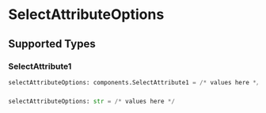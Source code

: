 # SelectAttributeOptions


## Supported Types

### SelectAttribute1

```python
selectAttributeOptions: components.SelectAttribute1 = /* values here */
```

### 

```python
selectAttributeOptions: str = /* values here */
```

